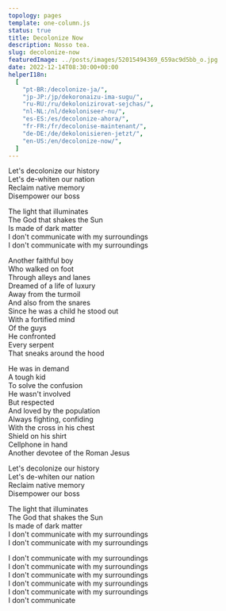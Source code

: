 ```yaml
---
topology: pages
template: one-column.js
status: true
title: Decolonize Now
description: Nosso tea.
slug: decolonize-now
featuredImage: ../posts/images/52015494369_659ac9d5bb_o.jpg
date: 2022-12-14T08:30:00+00:00
helperI18n:
  [
    "pt-BR:/decolonize-ja/",
    "jp-JP:/jp/dekoronaizu-ima-sugu/",
    "ru-RU:/ru/dekolonizirovat-sejchas/",
    "nl-NL:/nl/dekoloniseer-nu/",
    "es-ES:/es/decolonize-ahora/",
    "fr-FR:/fr/decolonise-maintenant/",
    "de-DE:/de/dekolonisieren-jetzt/",
    "en-US:/en/decolonize-now/",
  ]
---
```


Let's decolonize our history <br />
Let's de-whiten our nation <br />
Reclaim native memory <br />
Disempower our boss

The light that illuminates <br />
The God that shakes the Sun <br />
Is made of dark matter <br />
I don't communicate with my surroundings <br />
I don't communicate with my surroundings

Another faithful boy <br />
Who walked on foot <br />
Through alleys and lanes <br />
Dreamed of a life of luxury <br />
Away from the turmoil <br />
And also from the snares <br />
Since he was a child he stood out <br />
With a fortified mind <br />
Of the guys <br />
He confronted <br />
Every serpent <br />
That sneaks around the hood

He was in demand <br />
A tough kid <br />
To solve the confusion <br />
He wasn't involved <br />
But respected <br />
And loved by the population <br />
Always fighting, confiding <br />
With the cross in his chest <br />
Shield on his shirt <br />
Cellphone in hand <br />
Another devotee of the Roman Jesus

Let's decolonize our history <br />
Let's de-whiten our nation <br />
Reclaim native memory <br />
Disempower our boss

The light that illuminates <br />
The God that shakes the Sun <br />
Is made of dark matter <br />
I don't communicate with my surroundings <br />
I don't communicate with my surroundings

I don't communicate with my surroundings <br />
I don't communicate with my surroundings <br />
I don't communicate with my surroundings <br />
I don't communicate with my surroundings <br />
I don't communicate with my surroundings <br />
I don't communicate
